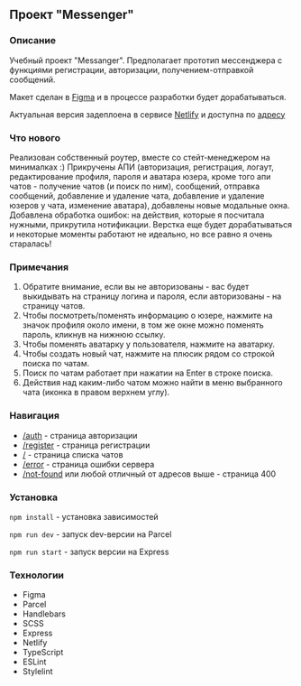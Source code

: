 ## Проект "Messenger"

### Описание

Учебный проект "Messanger". Предполагает прототип мессенджера с функциями регистрации, авторизации, получением-отправкой сообщений.

Макет сделан в [Figma](https://www.figma.com/file/cp17L4umbewTRBurdgOue4/Chat-design?node-id=0%3A1) и в процессе разработки будет дорабатываться.

Актуальная версия задеплоена в сервисе [Netlify](https://app.netlify.com/) и доступна по [адресу](https://deploy--jocular-pony-266b95.netlify.app/)

### Что нового

Реализован собственный роутер, вместе со стейт-менеджером на минималках :) Прикручены АПИ (авторизация, регистрация, логаут, редактирование профиля, пароля и аватара юзера, кроме того апи чатов - получение чатов (и поиск по ним), сообщений, отправка сообщений, добавление и удаление чата, добавление и удаление юзеров у чата, изменение аватара), добавлены новые модальные окна. Добавлена обработка ошибок: на действия, которые я посчитала нужными, прикрутила нотификации.
Верстка еще будет дорабатываться и некоторые моменты работают не идеально, но все равно я очень старалась!

### Примечания

1. Обратите внимание, если вы не авторизованы - вас будет выкидывать на страницу логина и пароля, если авторизованы - на страницу чатов.
2. Чтобы посмотреть/поменять информацию о юзере, нажмите на значок профиля около имени, в том же окне можно поменять пароль, кликнув на нижнюю ссылку.
3. Чтобы поменять аватарку у пользователя, нажмите на аватарку.
4. Чтобы создать новый чат, нажмите на плюсик рядом со строкой поиска по чатам.
5. Поиск по чатам работает при нажатии на Enter в строке поиска.
6. Действия над каким-либо чатом можно найти в меню выбранного чата (иконка в правом верхнем углу).

### Навигация

+ [/auth](https://deploy--jocular-pony-266b95.netlify.app/auth) - страница авторизации
+ [/register](https://deploy--jocular-pony-266b95.netlify.app/register) - страница регистрации
+ [/](https://deploy--jocular-pony-266b95.netlify.app/) - страница списка чатов
+ [/error](https://deploy--jocular-pony-266b95.netlify.app/error) - страница ошибки сервера
+ [/not-found](https://deploy--jocular-pony-266b95.netlify.app/not-found) или любой отличный от адресов выше - страница 400

### Установка

`npm install` - установка зависимостей  

`npm run dev` - запуск dev-версии на Parcel  

`npm run start` - запуск версии на Express  


### Технологии

+ Figma
+ Parcel
+ Handlebars
+ SCSS
+ Express
+ Netlify
+ TypeScript
+ ESLint
+ Stylelint
